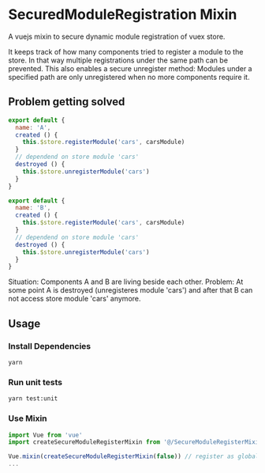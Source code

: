 # SecuredModuleRegistration Mixin
A vuejs mixin to secure dynamic module registration of vuex store.

It keeps track of how many components tried to register a module to the store. In that way multiple registrations under the same path can be prevented. This also enables a secure unregister method: 
Modules under a specified path are only unregistered when no more components require it.

## Problem getting solved
```javascript
export default {
  name: 'A',
  created () {
    this.$store.registerModule('cars', carsModule)
  }
  // dependend on store module 'cars'
  destroyed () {
    this.$store.unregisterModule('cars')
  }
}

export default { 
  name: 'B', 
  created () {
    this.$store.registerModule('cars', carsModule)
  }
  // dependend on store module 'cars'
  destroyed () {
    this.$store.unregisterModule('cars')
  }
}
```

Situation: Components A and B are living beside each other. 
Problem: At some point A is destroyed (unregisteres module 'cars') and after that B can not access store module 'cars' anymore.

## Usage

### Install Dependencies
`yarn`

### Run unit tests
`yarn test:unit`

### Use Mixin
```javascript
import Vue from 'vue'
import createSecureModuleRegisterMixin from '@/SecureModuleRegisterMixin'

Vue.mixin(createSecureModuleRegisterMixin(false)) // register as global mixin
...
```
